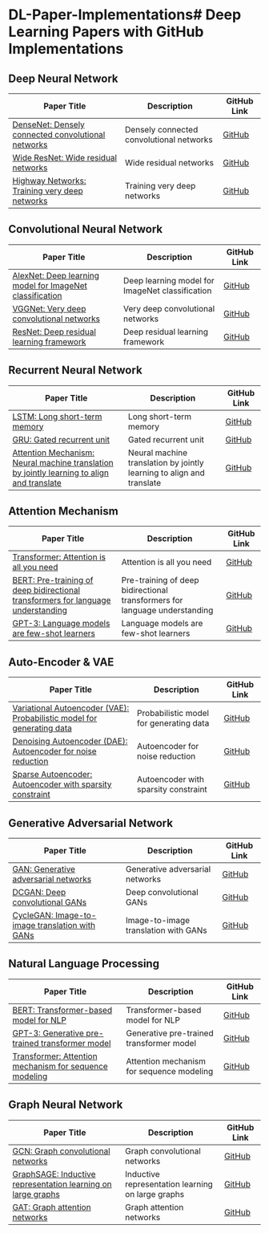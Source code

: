 # DL-Paper-Implementations# Deep Learning Papers with GitHub Implementations


## Deep Neural Network

| Paper Title | Description | GitHub Link |
|-------------|-------------|-------------|
| [DenseNet: Densely connected convolutional networks](https://arxiv.org/abs/1608.06993) | Densely connected convolutional networks | [GitHub](https://github.com/liuzhuang13/DenseNet) |
| [Wide ResNet: Wide residual networks](https://arxiv.org/abs/1605.07146) | Wide residual networks | [GitHub](https://github.com/szagoruyko/wide-residual-networks) |
| [Highway Networks: Training very deep networks](https://arxiv.org/abs/1505.00387) | Training very deep networks | [GitHub](https://github.com/fchollet/keras/tree/master/examples) |

## Convolutional Neural Network

| Paper Title | Description | GitHub Link |
|-------------|-------------|-------------|
| [AlexNet: Deep learning model for ImageNet classification](https://papers.nips.cc/paper/4824-imagenet-classification-with-deep-convolutional-neural-networks.pdf) | Deep learning model for ImageNet classification | [GitHub](https://github.com/kratzert/finetune_alexnet_with_tensorflow) |
| [VGGNet: Very deep convolutional networks](https://arxiv.org/abs/1409.1556) | Very deep convolutional networks | [GitHub](https://github.com/machrisaa/tensorflow-vgg) |
| [ResNet: Deep residual learning framework](https://arxiv.org/abs/1512.03385) | Deep residual learning framework | [GitHub](https://github.com/KaimingHe/deep-residual-networks) |

## Recurrent Neural Network

| Paper Title | Description | GitHub Link |
|-------------|-------------|-------------|
| [LSTM: Long short-term memory](https://www.bioinf.jku.at/publications/older/2604.pdf) | Long short-term memory | [GitHub](https://github.com/farizrahman4u/keras-contrib) |
| [GRU: Gated recurrent unit](https://arxiv.org/abs/1406.1078) | Gated recurrent unit | [GitHub](https://github.com/tensorflow/nmt) |
| [Attention Mechanism: Neural machine translation by jointly learning to align and translate](https://arxiv.org/abs/1409.0473) | Neural machine translation by jointly learning to align and translate | [GitHub](https://github.com/kyubyong/transformer) |

## Attention Mechanism

| Paper Title | Description | GitHub Link |
|-------------|-------------|-------------|
| [Transformer: Attention is all you need](https://arxiv.org/abs/1706.03762) | Attention is all you need | [GitHub](https://github.com/tensorflow/models/tree/master/official/nlp/transformer) |
| [BERT: Pre-training of deep bidirectional transformers for language understanding](https://arxiv.org/abs/1810.04805) | Pre-training of deep bidirectional transformers for language understanding | [GitHub](https://github.com/google-research/bert) |
| [GPT-3: Language models are few-shot learners](https://arxiv.org/abs/2005.14165) | Language models are few-shot learners | [GitHub](https://github.com/openai/gpt-3) |

## Auto-Encoder & VAE

| Paper Title | Description | GitHub Link |
|-------------|-------------|-------------|
| [Variational Autoencoder (VAE): Probabilistic model for generating data](https://arxiv.org/abs/1312.6114) | Probabilistic model for generating data | [GitHub](https://github.com/AntixK/PyTorch-VAE) |
| [Denoising Autoencoder (DAE): Autoencoder for noise reduction](https://www.cs.toronto.edu/~hinton/absps/NC2006.pdf) | Autoencoder for noise reduction | [GitHub](https://github.com/AgustinusKristiadi/denoising-autoencoder) |
| [Sparse Autoencoder: Autoencoder with sparsity constraint](https://cs.stanford.edu/~quocle/LeKarpenkoNgiamCoatesICML2011.pdf) | Autoencoder with sparsity constraint | [GitHub](https://github.com/naokishibuya/deep-learning-zero-to-all) |

## Generative Adversarial Network

| Paper Title | Description | GitHub Link |
|-------------|-------------|-------------|
| [GAN: Generative adversarial networks](https://arxiv.org/abs/1406.2661) | Generative adversarial networks | [GitHub](https://github.com/goodfeli/adversarial) |
| [DCGAN: Deep convolutional GANs](https://arxiv.org/abs/1511.06434) | Deep convolutional GANs | [GitHub](https://github.com/carpedm20/DCGAN-tensorflow) |
| [CycleGAN: Image-to-image translation with GANs](https://arxiv.org/abs/1703.10593) | Image-to-image translation with GANs | [GitHub](https://github.com/junyanz/pytorch-CycleGAN-and-pix2pix) |

## Natural Language Processing

| Paper Title | Description | GitHub Link |
|-------------|-------------|-------------|
| [BERT: Transformer-based model for NLP](https://arxiv.org/abs/1810.04805) | Transformer-based model for NLP | [GitHub](https://github.com/google-research/bert) |
| [GPT-3: Generative pre-trained transformer model](https://arxiv.org/abs/2005.14165) | Generative pre-trained transformer model | [GitHub](https://github.com/openai/gpt-3) |
| [Transformer: Attention mechanism for sequence modeling](https://arxiv.org/abs/1706.03762) | Attention mechanism for sequence modeling | [GitHub](https://github.com/tensorflow/models/tree/master/official/nlp/transformer) |

## Graph Neural Network

| Paper Title | Description | GitHub Link |
|-------------|-------------|-------------|
| [GCN: Graph convolutional networks](https://arxiv.org/abs/1609.02907) | Graph convolutional networks | [GitHub](https://github.com/tkipf/gcn) |
| [GraphSAGE: Inductive representation learning on large graphs](https://arxiv.org/abs/1706.02216) | Inductive representation learning on large graphs | [GitHub](https://github.com/williamleif/GraphSAGE) |
| [GAT: Graph attention networks](https://arxiv.org/abs/1710.10903) | Graph attention networks | [GitHub](https://github.com/PetarV-/GAT) |
